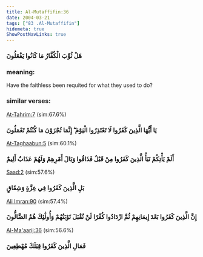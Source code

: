 ```yaml
---
title: Al-Mutaffifin:36
date: 2004-03-21
tags: ["83 .Al-Mutaffifin"]
hidemeta: true 
ShowPostNavLinks: true 
---
```

### هَلْ ثُوِّبَ الْكُفَّارُ مَا كَانُوا يَفْعَلُونَ
### meaning: 
Have the faithless been requited for what they used to do?
### similar verses: 

[At-Tahrim:7](/66/7) (sim:67.6%)

### يَا أَيُّهَا الَّذِينَ كَفَرُوا لَا تَعْتَذِرُوا الْيَوْمَ ۖ إِنَّمَا تُجْزَوْنَ مَا كُنْتُمْ تَعْمَلُونَ

[At-Taghaabun:5](/64/5) (sim:60.1%)

### أَلَمْ يَأْتِكُمْ نَبَأُ الَّذِينَ كَفَرُوا مِنْ قَبْلُ فَذَاقُوا وَبَالَ أَمْرِهِمْ وَلَهُمْ عَذَابٌ أَلِيمٌ

[Saad:2](/38/2) (sim:57.6%)

### بَلِ الَّذِينَ كَفَرُوا فِي عِزَّةٍ وَشِقَاقٍ

[Ali Imran:90](/3/90) (sim:57.4%)

### إِنَّ الَّذِينَ كَفَرُوا بَعْدَ إِيمَانِهِمْ ثُمَّ ازْدَادُوا كُفْرًا لَنْ تُقْبَلَ تَوْبَتُهُمْ وَأُولَٰئِكَ هُمُ الضَّالُّونَ

[Al-Ma'aarij:36](/70/36) (sim:56.6%)

### فَمَالِ الَّذِينَ كَفَرُوا قِبَلَكَ مُهْطِعِينَ
